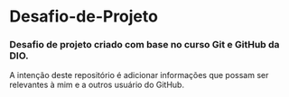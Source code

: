 # Desafio-de-Projeto
### Desafio de projeto criado com base no curso Git e GitHub da DIO. <br>
A intenção deste repositório é adicionar informações que possam ser relevantes à mim e a outros usuário do GitHub.
